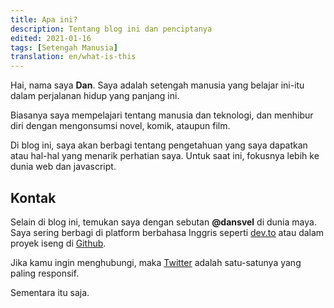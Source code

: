```yaml
---
title: Apa ini?
description: Tentang blog ini dan penciptanya
edited: 2021-01-16
tags: [Setengah Manusia]
translation: en/what-is-this
---
```


Hai, nama saya **Dan**. Saya adalah setengah manusia yang belajar ini-itu dalam perjalanan hidup yang panjang ini.

Biasanya saya mempelajari tentang manusia dan teknologi, dan menhibur diri dengan mengonsumsi novel, komik, ataupun film.

Di blog ini, saya akan berbagi tentang pengetahuan yang saya dapatkan atau hal-hal yang menarik perhatian saya. Untuk saat ini, fokusnya lebih ke dunia web dan javascript.

## Kontak

Selain di blog ini, temukan saya dengan sebutan **@dansvel** di dunia maya. Saya sering berbagi di platform berbahasa Inggris seperti [dev.to](https://dev.to/dansvel) atau dalam proyek iseng di [Github](https://github.com/dansvel).

Jika kamu ingin menghubungi, maka [Twitter](https://twitter.com/dansvel) adalah satu-satunya yang paling responsif.

Sementara itu saja.
